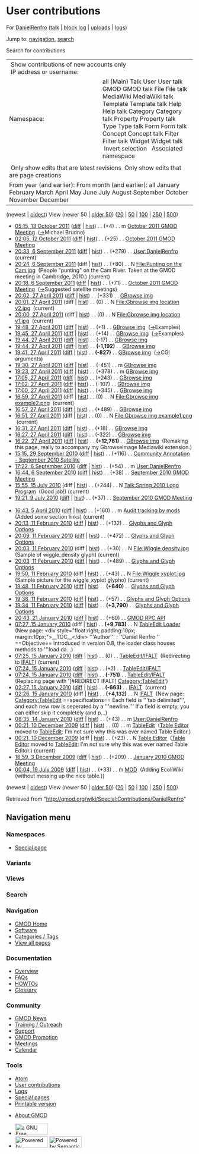 <div id="mw-page-base" class="noprint">

</div>

<div id="mw-head-base" class="noprint">

</div>

<div id="content" class="mw-body" role="main">

<span id="top"></span>

<div id="mw-js-message" style="display:none;">

</div>



# <span dir="auto">User contributions</span>

<div id="bodyContent">

<div id="contentSub">

For [DanielRenfro](/wiki/User:DanielRenfro "User:DanielRenfro") (<a
href="/mediawiki/index.php?title=User_talk:DanielRenfro&amp;action=edit&amp;redlink=1"
class="new"
title="User talk:DanielRenfro (page does not exist)">talk</a> \| [block
log](/mediawiki/index.php?title=Special:Log/block&page=User%3ADanielRenfro "Special:Log/block")
\|
[uploads](/wiki/Special:ListFiles/DanielRenfro "Special:ListFiles/DanielRenfro")
\| [logs](/wiki/Special:Log/DanielRenfro "Special:Log/DanielRenfro"))

</div>

<div id="jump-to-nav" class="mw-jump">

Jump to: [navigation](#mw-navigation), [search](#p-search)

</div>

<div id="mw-content-text">

Search for contributions

<table class="mw-contributions-table">
<colgroup>
<col style="width: 50%" />
<col style="width: 50%" />
</colgroup>
<tbody>
<tr class="odd">
<td colspan="2"> Show contributions of new accounts only<br />
 IP address or username:</td>
</tr>
<tr class="even">
<td class="mw-label">Namespace:</td>
<td>all (Main) Talk User User talk GMOD GMOD talk File File talk
MediaWiki MediaWiki talk Template Template talk Help Help talk Category
Category talk Property Property talk Type Type talk Form Form talk
Concept Concept talk Filter Filter talk Widget Widget talk  
 Invert selection 
 Associated namespace </td>
</tr>
<tr class="odd">
<td colspan="2"></td>
</tr>
<tr class="even">
<td colspan="2"> Only show edits that are latest revisions
 Only show edits that are page creations</td>
</tr>
<tr class="odd">
<td colspan="2">From year (and earlier): From month (and earlier): all
January February March April May June July August September October
November December</td>
</tr>
</tbody>
</table>

(newest \| <a
href="/mediawiki/index.php?title=Special:Contributions/DanielRenfro&amp;dir=prev&amp;target=DanielRenfro"
class="mw-lastlink" rel="last"
title="Special:Contributions/DanielRenfro">oldest</a>) View (newer 50 \|
<a
href="/mediawiki/index.php?title=Special:Contributions/DanielRenfro&amp;offset=20090719000455&amp;target=DanielRenfro"
class="mw-nextlink" rel="next"
title="Special:Contributions/DanielRenfro">older 50</a>) (<a
href="/mediawiki/index.php?title=Special:Contributions/DanielRenfro&amp;offset=&amp;limit=20&amp;target=DanielRenfro"
class="mw-numlink" title="Special:Contributions/DanielRenfro">20</a> \|
<a
href="/mediawiki/index.php?title=Special:Contributions/DanielRenfro&amp;offset=&amp;limit=50&amp;target=DanielRenfro"
class="mw-numlink" title="Special:Contributions/DanielRenfro">50</a> \|
<a
href="/mediawiki/index.php?title=Special:Contributions/DanielRenfro&amp;offset=&amp;limit=100&amp;target=DanielRenfro"
class="mw-numlink" title="Special:Contributions/DanielRenfro">100</a> \|
<a
href="/mediawiki/index.php?title=Special:Contributions/DanielRenfro&amp;offset=&amp;limit=250&amp;target=DanielRenfro"
class="mw-numlink" title="Special:Contributions/DanielRenfro">250</a> \|
<a
href="/mediawiki/index.php?title=Special:Contributions/DanielRenfro&amp;offset=&amp;limit=500&amp;target=DanielRenfro"
class="mw-numlink" title="Special:Contributions/DanielRenfro">500</a>)

- <a
  href="/mediawiki/index.php?title=October_2011_GMOD_Meeting&amp;oldid=19091"
  class="mw-changeslist-date" title="October 2011 GMOD Meeting">05:15, 13
  October 2011</a>
  ([diff](/mediawiki/index.php?title=October_2011_GMOD_Meeting&diff=prev&oldid=19091 "October 2011 GMOD Meeting")
  \|
  [hist](/mediawiki/index.php?title=October_2011_GMOD_Meeting&action=history "October 2011 GMOD Meeting"))
  <span class="mw-changeslist-separator">. .</span>
  <span class="mw-plusminus-pos" dir="ltr"
  title="12,620 bytes after change">(+4)</span>‎
  <span class="mw-changeslist-separator">. .</span> m
  <a href="/wiki/October_2011_GMOD_Meeting" class="mw-contributions-title"
  title="October 2011 GMOD Meeting">October 2011 GMOD Meeting</a> ‎
  <span class="comment">([→](/wiki/October_2011_GMOD_Meeting#Michael_Brudno "October 2011 GMOD Meeting")‎<span dir="auto"><span class="autocomment">Michael
  Brudno</span></span>)</span>
- <a
  href="/mediawiki/index.php?title=October_2011_GMOD_Meeting&amp;oldid=18991"
  class="mw-changeslist-date" title="October 2011 GMOD Meeting">02:05, 12
  October 2011</a>
  ([diff](/mediawiki/index.php?title=October_2011_GMOD_Meeting&diff=prev&oldid=18991 "October 2011 GMOD Meeting")
  \|
  [hist](/mediawiki/index.php?title=October_2011_GMOD_Meeting&action=history "October 2011 GMOD Meeting"))
  <span class="mw-changeslist-separator">. .</span>
  <span class="mw-plusminus-pos" dir="ltr"
  title="12,721 bytes after change">(+25)</span>‎
  <span class="mw-changeslist-separator">. .</span>
  <a href="/wiki/October_2011_GMOD_Meeting" class="mw-contributions-title"
  title="October 2011 GMOD Meeting">October 2011 GMOD Meeting</a> ‎
- <a href="/mediawiki/index.php?title=User:DanielRenfro&amp;oldid=18882"
  class="mw-changeslist-date" title="User:DanielRenfro">20:33, 6 September
  2011</a>
  ([diff](/mediawiki/index.php?title=User:DanielRenfro&diff=prev&oldid=18882 "User:DanielRenfro")
  \|
  [hist](/mediawiki/index.php?title=User:DanielRenfro&action=history "User:DanielRenfro"))
  <span class="mw-changeslist-separator">. .</span>
  <span class="mw-plusminus-pos" dir="ltr"
  title="570 bytes after change">(+279)</span>‎
  <span class="mw-changeslist-separator">. .</span>
  <a href="/wiki/User:DanielRenfro" class="mw-contributions-title"
  title="User:DanielRenfro">User:DanielRenfro</a> ‎
  <span class="mw-uctop">(current)</span>
- <a
  href="/mediawiki/index.php?title=File:Punting_on_the_Cam.jpg&amp;oldid=18881"
  class="mw-changeslist-date" title="File:Punting on the Cam.jpg">20:24, 6
  September 2011</a> (diff \|
  [hist](/mediawiki/index.php?title=File:Punting_on_the_Cam.jpg&action=history "File:Punting on the Cam.jpg"))
  <span class="mw-changeslist-separator">. .</span>
  <span class="mw-plusminus-pos" dir="ltr"
  title="80 bytes after change">(+80)</span>‎
  <span class="mw-changeslist-separator">. .</span> N
  <a href="/wiki/File:Punting_on_the_Cam.jpg"
  class="mw-contributions-title"
  title="File:Punting on the Cam.jpg">File:Punting on the Cam.jpg</a> ‎
  <span class="comment">(People "punting" on the Cam River. Taken at the
  GMOD meeting in Cambridge, 2010.)</span>
  <span class="mw-uctop">(current)</span>
- <a
  href="/mediawiki/index.php?title=October_2011_GMOD_Meeting&amp;oldid=18880"
  class="mw-changeslist-date" title="October 2011 GMOD Meeting">20:18, 6
  September 2011</a>
  ([diff](/mediawiki/index.php?title=October_2011_GMOD_Meeting&diff=prev&oldid=18880 "October 2011 GMOD Meeting")
  \|
  [hist](/mediawiki/index.php?title=October_2011_GMOD_Meeting&action=history "October 2011 GMOD Meeting"))
  <span class="mw-changeslist-separator">. .</span>
  <span class="mw-plusminus-pos" dir="ltr"
  title="4,733 bytes after change">(+71)</span>‎
  <span class="mw-changeslist-separator">. .</span>
  <a href="/wiki/October_2011_GMOD_Meeting" class="mw-contributions-title"
  title="October 2011 GMOD Meeting">October 2011 GMOD Meeting</a> ‎
  <span class="comment">([→](/wiki/October_2011_GMOD_Meeting#Suggested_satellite_meetings "October 2011 GMOD Meeting")‎<span dir="auto"><span class="autocomment">Suggested
  satellite meetings</span></span>)</span>
- <a href="/mediawiki/index.php?title=GBrowse_img&amp;oldid=17614"
  class="mw-changeslist-date" title="GBrowse img">20:02, 27 April 2011</a>
  ([diff](/mediawiki/index.php?title=GBrowse_img&diff=prev&oldid=17614 "GBrowse img")
  \|
  [hist](/mediawiki/index.php?title=GBrowse_img&action=history "GBrowse img"))
  <span class="mw-changeslist-separator">. .</span>
  <span class="mw-plusminus-pos" dir="ltr"
  title="12,387 bytes after change">(+331)</span>‎
  <span class="mw-changeslist-separator">. .</span>
  <a href="/wiki/GBrowse_img" class="mw-contributions-title"
  title="GBrowse img">GBrowse img</a> ‎
- <a
  href="/mediawiki/index.php?title=File:Gbrowse_img_location_v2.jpg&amp;oldid=17613"
  class="mw-changeslist-date"
  title="File:Gbrowse img location v2.jpg">20:01, 27 April 2011</a>
  (diff \|
  [hist](/mediawiki/index.php?title=File:Gbrowse_img_location_v2.jpg&action=history "File:Gbrowse img location v2.jpg"))
  <span class="mw-changeslist-separator">. .</span>
  <span class="mw-plusminus-null" dir="ltr"
  title="0 bytes after change">(0)</span>‎
  <span class="mw-changeslist-separator">. .</span> N
  <a href="/wiki/File:Gbrowse_img_location_v2.jpg"
  class="mw-contributions-title"
  title="File:Gbrowse img location v2.jpg">File:Gbrowse img location
  v2.jpg</a> ‎ <span class="mw-uctop">(current)</span>
- <a
  href="/mediawiki/index.php?title=File:Gbrowse_img_location_v1.jpg&amp;oldid=17612"
  class="mw-changeslist-date"
  title="File:Gbrowse img location v1.jpg">20:00, 27 April 2011</a>
  (diff \|
  [hist](/mediawiki/index.php?title=File:Gbrowse_img_location_v1.jpg&action=history "File:Gbrowse img location v1.jpg"))
  <span class="mw-changeslist-separator">. .</span>
  <span class="mw-plusminus-null" dir="ltr"
  title="0 bytes after change">(0)</span>‎
  <span class="mw-changeslist-separator">. .</span> N
  <a href="/wiki/File:Gbrowse_img_location_v1.jpg"
  class="mw-contributions-title"
  title="File:Gbrowse img location v1.jpg">File:Gbrowse img location
  v1.jpg</a> ‎ <span class="mw-uctop">(current)</span>
- <a href="/mediawiki/index.php?title=GBrowse_img&amp;oldid=17611"
  class="mw-changeslist-date" title="GBrowse img">19:48, 27 April 2011</a>
  ([diff](/mediawiki/index.php?title=GBrowse_img&diff=prev&oldid=17611 "GBrowse img")
  \|
  [hist](/mediawiki/index.php?title=GBrowse_img&action=history "GBrowse img"))
  <span class="mw-changeslist-separator">. .</span>
  <span class="mw-plusminus-pos" dir="ltr"
  title="12,056 bytes after change">(+1)</span>‎
  <span class="mw-changeslist-separator">. .</span>
  <a href="/wiki/GBrowse_img" class="mw-contributions-title"
  title="GBrowse img">GBrowse img</a> ‎
  <span class="comment">([→](/wiki/GBrowse_img#Examples "GBrowse img")‎<span dir="auto"><span class="autocomment">Examples</span></span>)</span>
- <a href="/mediawiki/index.php?title=GBrowse_img&amp;oldid=17610"
  class="mw-changeslist-date" title="GBrowse img">19:45, 27 April 2011</a>
  ([diff](/mediawiki/index.php?title=GBrowse_img&diff=prev&oldid=17610 "GBrowse img")
  \|
  [hist](/mediawiki/index.php?title=GBrowse_img&action=history "GBrowse img"))
  <span class="mw-changeslist-separator">. .</span>
  <span class="mw-plusminus-pos" dir="ltr"
  title="12,055 bytes after change">(+14)</span>‎
  <span class="mw-changeslist-separator">. .</span>
  <a href="/wiki/GBrowse_img" class="mw-contributions-title"
  title="GBrowse img">GBrowse img</a> ‎
  <span class="comment">([→](/wiki/GBrowse_img#Examples "GBrowse img")‎<span dir="auto"><span class="autocomment">Examples</span></span>)</span>
- <a href="/mediawiki/index.php?title=GBrowse_img&amp;oldid=17609"
  class="mw-changeslist-date" title="GBrowse img">19:44, 27 April 2011</a>
  ([diff](/mediawiki/index.php?title=GBrowse_img&diff=prev&oldid=17609 "GBrowse img")
  \|
  [hist](/mediawiki/index.php?title=GBrowse_img&action=history "GBrowse img"))
  <span class="mw-changeslist-separator">. .</span>
  <span class="mw-plusminus-neg" dir="ltr"
  title="12,041 bytes after change">(-17)</span>‎
  <span class="mw-changeslist-separator">. .</span>
  <a href="/wiki/GBrowse_img" class="mw-contributions-title"
  title="GBrowse img">GBrowse img</a> ‎
- <a href="/mediawiki/index.php?title=GBrowse_img&amp;oldid=17608"
  class="mw-changeslist-date" title="GBrowse img">19:44, 27 April 2011</a>
  ([diff](/mediawiki/index.php?title=GBrowse_img&diff=prev&oldid=17608 "GBrowse img")
  \|
  [hist](/mediawiki/index.php?title=GBrowse_img&action=history "GBrowse img"))
  <span class="mw-changeslist-separator">. .</span> **(-1,192)**‎
  <span class="mw-changeslist-separator">. .</span>
  <a href="/wiki/GBrowse_img" class="mw-contributions-title"
  title="GBrowse img">GBrowse img</a> ‎
- <a href="/mediawiki/index.php?title=GBrowse_img&amp;oldid=17607"
  class="mw-changeslist-date" title="GBrowse img">19:41, 27 April 2011</a>
  ([diff](/mediawiki/index.php?title=GBrowse_img&diff=prev&oldid=17607 "GBrowse img")
  \|
  [hist](/mediawiki/index.php?title=GBrowse_img&action=history "GBrowse img"))
  <span class="mw-changeslist-separator">. .</span> **(-827)**‎
  <span class="mw-changeslist-separator">. .</span>
  <a href="/wiki/GBrowse_img" class="mw-contributions-title"
  title="GBrowse img">GBrowse img</a> ‎
  <span class="comment">([→](/wiki/GBrowse_img#CGI_arguments "GBrowse img")‎<span dir="auto"><span class="autocomment">CGI
  arguments</span></span>)</span>
- <a href="/mediawiki/index.php?title=GBrowse_img&amp;oldid=17606"
  class="mw-changeslist-date" title="GBrowse img">19:30, 27 April 2011</a>
  ([diff](/mediawiki/index.php?title=GBrowse_img&diff=prev&oldid=17606 "GBrowse img")
  \|
  [hist](/mediawiki/index.php?title=GBrowse_img&action=history "GBrowse img"))
  <span class="mw-changeslist-separator">. .</span>
  <span class="mw-plusminus-neg" dir="ltr"
  title="14,077 bytes after change">(-451)</span>‎
  <span class="mw-changeslist-separator">. .</span> m
  <a href="/wiki/GBrowse_img" class="mw-contributions-title"
  title="GBrowse img">GBrowse img</a> ‎
- <a href="/mediawiki/index.php?title=GBrowse_img&amp;oldid=17605"
  class="mw-changeslist-date" title="GBrowse img">19:23, 27 April 2011</a>
  ([diff](/mediawiki/index.php?title=GBrowse_img&diff=prev&oldid=17605 "GBrowse img")
  \|
  [hist](/mediawiki/index.php?title=GBrowse_img&action=history "GBrowse img"))
  <span class="mw-changeslist-separator">. .</span>
  <span class="mw-plusminus-pos" dir="ltr"
  title="14,528 bytes after change">(+378)</span>‎
  <span class="mw-changeslist-separator">. .</span> m
  <a href="/wiki/GBrowse_img" class="mw-contributions-title"
  title="GBrowse img">GBrowse img</a> ‎
- <a href="/mediawiki/index.php?title=GBrowse_img&amp;oldid=17604"
  class="mw-changeslist-date" title="GBrowse img">17:05, 27 April 2011</a>
  ([diff](/mediawiki/index.php?title=GBrowse_img&diff=prev&oldid=17604 "GBrowse img")
  \|
  [hist](/mediawiki/index.php?title=GBrowse_img&action=history "GBrowse img"))
  <span class="mw-changeslist-separator">. .</span>
  <span class="mw-plusminus-pos" dir="ltr"
  title="14,150 bytes after change">(+243)</span>‎
  <span class="mw-changeslist-separator">. .</span>
  <a href="/wiki/GBrowse_img" class="mw-contributions-title"
  title="GBrowse img">GBrowse img</a> ‎
- <a href="/mediawiki/index.php?title=GBrowse_img&amp;oldid=17603"
  class="mw-changeslist-date" title="GBrowse img">17:02, 27 April 2011</a>
  ([diff](/mediawiki/index.php?title=GBrowse_img&diff=prev&oldid=17603 "GBrowse img")
  \|
  [hist](/mediawiki/index.php?title=GBrowse_img&action=history "GBrowse img"))
  <span class="mw-changeslist-separator">. .</span>
  <span class="mw-plusminus-neg" dir="ltr"
  title="13,907 bytes after change">(-107)</span>‎
  <span class="mw-changeslist-separator">. .</span>
  <a href="/wiki/GBrowse_img" class="mw-contributions-title"
  title="GBrowse img">GBrowse img</a> ‎
- <a href="/mediawiki/index.php?title=GBrowse_img&amp;oldid=17602"
  class="mw-changeslist-date" title="GBrowse img">17:00, 27 April 2011</a>
  ([diff](/mediawiki/index.php?title=GBrowse_img&diff=prev&oldid=17602 "GBrowse img")
  \|
  [hist](/mediawiki/index.php?title=GBrowse_img&action=history "GBrowse img"))
  <span class="mw-changeslist-separator">. .</span>
  <span class="mw-plusminus-pos" dir="ltr"
  title="14,014 bytes after change">(+345)</span>‎
  <span class="mw-changeslist-separator">. .</span>
  <a href="/wiki/GBrowse_img" class="mw-contributions-title"
  title="GBrowse img">GBrowse img</a> ‎
- <a
  href="/mediawiki/index.php?title=File:Gbrowse_img_example2.png&amp;oldid=17601"
  class="mw-changeslist-date" title="File:Gbrowse img example2.png">16:59,
  27 April 2011</a> (diff \|
  [hist](/mediawiki/index.php?title=File:Gbrowse_img_example2.png&action=history "File:Gbrowse img example2.png"))
  <span class="mw-changeslist-separator">. .</span>
  <span class="mw-plusminus-null" dir="ltr"
  title="0 bytes after change">(0)</span>‎
  <span class="mw-changeslist-separator">. .</span> N
  <a href="/wiki/File:Gbrowse_img_example2.png"
  class="mw-contributions-title"
  title="File:Gbrowse img example2.png">File:Gbrowse img example2.png</a>
  ‎ <span class="mw-uctop">(current)</span>
- <a href="/mediawiki/index.php?title=GBrowse_img&amp;oldid=17600"
  class="mw-changeslist-date" title="GBrowse img">16:57, 27 April 2011</a>
  ([diff](/mediawiki/index.php?title=GBrowse_img&diff=prev&oldid=17600 "GBrowse img")
  \|
  [hist](/mediawiki/index.php?title=GBrowse_img&action=history "GBrowse img"))
  <span class="mw-changeslist-separator">. .</span>
  <span class="mw-plusminus-pos" dir="ltr"
  title="13,669 bytes after change">(+489)</span>‎
  <span class="mw-changeslist-separator">. .</span>
  <a href="/wiki/GBrowse_img" class="mw-contributions-title"
  title="GBrowse img">GBrowse img</a> ‎
- <a
  href="/mediawiki/index.php?title=File:Gbrowse_img_example1.png&amp;oldid=17599"
  class="mw-changeslist-date" title="File:Gbrowse img example1.png">16:51,
  27 April 2011</a> (diff \|
  [hist](/mediawiki/index.php?title=File:Gbrowse_img_example1.png&action=history "File:Gbrowse img example1.png"))
  <span class="mw-changeslist-separator">. .</span>
  <span class="mw-plusminus-null" dir="ltr"
  title="0 bytes after change">(0)</span>‎
  <span class="mw-changeslist-separator">. .</span> N
  <a href="/wiki/File:Gbrowse_img_example1.png"
  class="mw-contributions-title"
  title="File:Gbrowse img example1.png">File:Gbrowse img example1.png</a>
  ‎ <span class="mw-uctop">(current)</span>
- <a href="/mediawiki/index.php?title=GBrowse_img&amp;oldid=17598"
  class="mw-changeslist-date" title="GBrowse img">16:31, 27 April 2011</a>
  ([diff](/mediawiki/index.php?title=GBrowse_img&diff=prev&oldid=17598 "GBrowse img")
  \|
  [hist](/mediawiki/index.php?title=GBrowse_img&action=history "GBrowse img"))
  <span class="mw-changeslist-separator">. .</span>
  <span class="mw-plusminus-pos" dir="ltr"
  title="13,180 bytes after change">(+18)</span>‎
  <span class="mw-changeslist-separator">. .</span>
  <a href="/wiki/GBrowse_img" class="mw-contributions-title"
  title="GBrowse img">GBrowse img</a> ‎
- <a href="/mediawiki/index.php?title=GBrowse_img&amp;oldid=17597"
  class="mw-changeslist-date" title="GBrowse img">16:27, 27 April 2011</a>
  ([diff](/mediawiki/index.php?title=GBrowse_img&diff=prev&oldid=17597 "GBrowse img")
  \|
  [hist](/mediawiki/index.php?title=GBrowse_img&action=history "GBrowse img"))
  <span class="mw-changeslist-separator">. .</span>
  <span class="mw-plusminus-neg" dir="ltr"
  title="13,162 bytes after change">(-322)</span>‎
  <span class="mw-changeslist-separator">. .</span>
  <a href="/wiki/GBrowse_img" class="mw-contributions-title"
  title="GBrowse img">GBrowse img</a> ‎
- <a href="/mediawiki/index.php?title=GBrowse_img&amp;oldid=17596"
  class="mw-changeslist-date" title="GBrowse img">16:22, 27 April 2011</a>
  ([diff](/mediawiki/index.php?title=GBrowse_img&diff=prev&oldid=17596 "GBrowse img")
  \|
  [hist](/mediawiki/index.php?title=GBrowse_img&action=history "GBrowse img"))
  <span class="mw-changeslist-separator">. .</span> **(+12,761)**‎
  <span class="mw-changeslist-separator">. .</span>
  <a href="/wiki/GBrowse_img" class="mw-contributions-title"
  title="GBrowse img">GBrowse img</a> ‎ <span class="comment">(Remaking
  this page, really to accompany my GbrowseImage Mediawiki
  extension.)</span>
- <a
  href="/mediawiki/index.php?title=Community_Annotation_-_September_2010_Satellite&amp;oldid=14628"
  class="mw-changeslist-date"
  title="Community Annotation - September 2010 Satellite">15:15, 29
  September 2010</a>
  ([diff](/mediawiki/index.php?title=Community_Annotation_-_September_2010_Satellite&diff=prev&oldid=14628 "Community Annotation - September 2010 Satellite")
  \|
  [hist](/mediawiki/index.php?title=Community_Annotation_-_September_2010_Satellite&action=history "Community Annotation - September 2010 Satellite"))
  <span class="mw-changeslist-separator">. .</span>
  <span class="mw-plusminus-pos" dir="ltr"
  title="20,070 bytes after change">(+116)</span>‎
  <span class="mw-changeslist-separator">. .</span>
  <a href="/wiki/Community_Annotation_-_September_2010_Satellite"
  class="mw-contributions-title"
  title="Community Annotation - September 2010 Satellite">Community
  Annotation - September 2010 Satellite</a> ‎
- <a href="/mediawiki/index.php?title=User:DanielRenfro&amp;oldid=14363"
  class="mw-changeslist-date" title="User:DanielRenfro">17:22, 6 September
  2010</a>
  ([diff](/mediawiki/index.php?title=User:DanielRenfro&diff=prev&oldid=14363 "User:DanielRenfro")
  \|
  [hist](/mediawiki/index.php?title=User:DanielRenfro&action=history "User:DanielRenfro"))
  <span class="mw-changeslist-separator">. .</span>
  <span class="mw-plusminus-pos" dir="ltr"
  title="291 bytes after change">(+54)</span>‎
  <span class="mw-changeslist-separator">. .</span> m
  <a href="/wiki/User:DanielRenfro" class="mw-contributions-title"
  title="User:DanielRenfro">User:DanielRenfro</a> ‎
- <a
  href="/mediawiki/index.php?title=September_2010_GMOD_Meeting&amp;oldid=14362"
  class="mw-changeslist-date" title="September 2010 GMOD Meeting">16:44, 6
  September 2010</a>
  ([diff](/mediawiki/index.php?title=September_2010_GMOD_Meeting&diff=prev&oldid=14362 "September 2010 GMOD Meeting")
  \|
  [hist](/mediawiki/index.php?title=September_2010_GMOD_Meeting&action=history "September 2010 GMOD Meeting"))
  <span class="mw-changeslist-separator">. .</span>
  <span class="mw-plusminus-pos" dir="ltr"
  title="11,698 bytes after change">(+38)</span>‎
  <span class="mw-changeslist-separator">. .</span>
  <a href="/wiki/September_2010_GMOD_Meeting"
  class="mw-contributions-title"
  title="September 2010 GMOD Meeting">September 2010 GMOD Meeting</a> ‎
- <a
  href="/mediawiki/index.php?title=Talk:Spring_2010_Logo_Program&amp;oldid=13587"
  class="mw-changeslist-date" title="Talk:Spring 2010 Logo Program">15:55,
  15 July 2010</a> (diff \|
  [hist](/mediawiki/index.php?title=Talk:Spring_2010_Logo_Program&action=history "Talk:Spring 2010 Logo Program"))
  <span class="mw-changeslist-separator">. .</span>
  <span class="mw-plusminus-pos" dir="ltr"
  title="244 bytes after change">(+244)</span>‎
  <span class="mw-changeslist-separator">. .</span> N
  <a href="/wiki/Talk:Spring_2010_Logo_Program"
  class="mw-contributions-title"
  title="Talk:Spring 2010 Logo Program">Talk:Spring 2010 Logo Program</a>
  ‎ <span class="comment">(Good job!)</span>
  <span class="mw-uctop">(current)</span>
- <a
  href="/mediawiki/index.php?title=September_2010_GMOD_Meeting&amp;oldid=13521"
  class="mw-changeslist-date" title="September 2010 GMOD Meeting">19:21, 9
  July 2010</a>
  ([diff](/mediawiki/index.php?title=September_2010_GMOD_Meeting&diff=prev&oldid=13521 "September 2010 GMOD Meeting")
  \|
  [hist](/mediawiki/index.php?title=September_2010_GMOD_Meeting&action=history "September 2010 GMOD Meeting"))
  <span class="mw-changeslist-separator">. .</span>
  <span class="mw-plusminus-pos" dir="ltr"
  title="2,859 bytes after change">(+37)</span>‎
  <span class="mw-changeslist-separator">. .</span>
  <a href="/wiki/September_2010_GMOD_Meeting"
  class="mw-contributions-title"
  title="September 2010 GMOD Meeting">September 2010 GMOD Meeting</a> ‎
- <a
  href="/mediawiki/index.php?title=Audit_tracking_by_mods&amp;oldid=12206"
  class="mw-changeslist-date" title="Audit tracking by mods">16:43, 5
  April 2010</a>
  ([diff](/mediawiki/index.php?title=Audit_tracking_by_mods&diff=prev&oldid=12206 "Audit tracking by mods")
  \|
  [hist](/mediawiki/index.php?title=Audit_tracking_by_mods&action=history "Audit tracking by mods"))
  <span class="mw-changeslist-separator">. .</span>
  <span class="mw-plusminus-pos" dir="ltr"
  title="1,308 bytes after change">(+160)</span>‎
  <span class="mw-changeslist-separator">. .</span> m
  <a href="/wiki/Audit_tracking_by_mods" class="mw-contributions-title"
  title="Audit tracking by mods">Audit tracking by mods</a> ‎
  <span class="comment">(Added some section links)</span>
  <span class="mw-uctop">(current)</span>
- <a
  href="/mediawiki/index.php?title=Glyphs_and_Glyph_Options&amp;oldid=11948"
  class="mw-changeslist-date" title="Glyphs and Glyph Options">20:13, 11
  February 2010</a>
  ([diff](/mediawiki/index.php?title=Glyphs_and_Glyph_Options&diff=prev&oldid=11948 "Glyphs and Glyph Options")
  \|
  [hist](/mediawiki/index.php?title=Glyphs_and_Glyph_Options&action=history "Glyphs and Glyph Options"))
  <span class="mw-changeslist-separator">. .</span>
  <span class="mw-plusminus-pos" dir="ltr"
  title="14,886 bytes after change">(+132)</span>‎
  <span class="mw-changeslist-separator">. .</span>
  <a href="/wiki/Glyphs_and_Glyph_Options" class="mw-contributions-title"
  title="Glyphs and Glyph Options">Glyphs and Glyph Options</a> ‎
- <a
  href="/mediawiki/index.php?title=Glyphs_and_Glyph_Options&amp;oldid=11947"
  class="mw-changeslist-date" title="Glyphs and Glyph Options">20:09, 11
  February 2010</a>
  ([diff](/mediawiki/index.php?title=Glyphs_and_Glyph_Options&diff=prev&oldid=11947 "Glyphs and Glyph Options")
  \|
  [hist](/mediawiki/index.php?title=Glyphs_and_Glyph_Options&action=history "Glyphs and Glyph Options"))
  <span class="mw-changeslist-separator">. .</span>
  <span class="mw-plusminus-pos" dir="ltr"
  title="14,754 bytes after change">(+472)</span>‎
  <span class="mw-changeslist-separator">. .</span>
  <a href="/wiki/Glyphs_and_Glyph_Options" class="mw-contributions-title"
  title="Glyphs and Glyph Options">Glyphs and Glyph Options</a> ‎
- <a
  href="/mediawiki/index.php?title=File:Wiggle_density.jpg&amp;oldid=11946"
  class="mw-changeslist-date" title="File:Wiggle density.jpg">20:03, 11
  February 2010</a> (diff \|
  [hist](/mediawiki/index.php?title=File:Wiggle_density.jpg&action=history "File:Wiggle density.jpg"))
  <span class="mw-changeslist-separator">. .</span>
  <span class="mw-plusminus-pos" dir="ltr"
  title="30 bytes after change">(+30)</span>‎
  <span class="mw-changeslist-separator">. .</span> N
  <a href="/wiki/File:Wiggle_density.jpg" class="mw-contributions-title"
  title="File:Wiggle density.jpg">File:Wiggle density.jpg</a> ‎
  <span class="comment">(Sample of wiggle_density glyph)</span>
  <span class="mw-uctop">(current)</span>
- <a
  href="/mediawiki/index.php?title=Glyphs_and_Glyph_Options&amp;oldid=11945"
  class="mw-changeslist-date" title="Glyphs and Glyph Options">20:03, 11
  February 2010</a>
  ([diff](/mediawiki/index.php?title=Glyphs_and_Glyph_Options&diff=prev&oldid=11945 "Glyphs and Glyph Options")
  \|
  [hist](/mediawiki/index.php?title=Glyphs_and_Glyph_Options&action=history "Glyphs and Glyph Options"))
  <span class="mw-changeslist-separator">. .</span>
  <span class="mw-plusminus-pos" dir="ltr"
  title="14,282 bytes after change">(+489)</span>‎
  <span class="mw-changeslist-separator">. .</span>
  <a href="/wiki/Glyphs_and_Glyph_Options" class="mw-contributions-title"
  title="Glyphs and Glyph Options">Glyphs and Glyph Options</a> ‎
- <a
  href="/mediawiki/index.php?title=File:Wiggle_xyplot.jpg&amp;oldid=11944"
  class="mw-changeslist-date" title="File:Wiggle xyplot.jpg">19:50, 11
  February 2010</a> (diff \|
  [hist](/mediawiki/index.php?title=File:Wiggle_xyplot.jpg&action=history "File:Wiggle xyplot.jpg"))
  <span class="mw-changeslist-separator">. .</span>
  <span class="mw-plusminus-pos" dir="ltr"
  title="43 bytes after change">(+43)</span>‎
  <span class="mw-changeslist-separator">. .</span> N
  <a href="/wiki/File:Wiggle_xyplot.jpg" class="mw-contributions-title"
  title="File:Wiggle xyplot.jpg">File:Wiggle xyplot.jpg</a> ‎
  <span class="comment">(Sample picture for the wiggle_xyplot
  glypho)</span> <span class="mw-uctop">(current)</span>
- <a
  href="/mediawiki/index.php?title=Glyphs_and_Glyph_Options&amp;oldid=11943"
  class="mw-changeslist-date" title="Glyphs and Glyph Options">19:48, 11
  February 2010</a>
  ([diff](/mediawiki/index.php?title=Glyphs_and_Glyph_Options&diff=prev&oldid=11943 "Glyphs and Glyph Options")
  \|
  [hist](/mediawiki/index.php?title=Glyphs_and_Glyph_Options&action=history "Glyphs and Glyph Options"))
  <span class="mw-changeslist-separator">. .</span> **(+640)**‎
  <span class="mw-changeslist-separator">. .</span>
  <a href="/wiki/Glyphs_and_Glyph_Options" class="mw-contributions-title"
  title="Glyphs and Glyph Options">Glyphs and Glyph Options</a> ‎
- <a
  href="/mediawiki/index.php?title=Glyphs_and_Glyph_Options&amp;oldid=11942"
  class="mw-changeslist-date" title="Glyphs and Glyph Options">19:38, 11
  February 2010</a>
  ([diff](/mediawiki/index.php?title=Glyphs_and_Glyph_Options&diff=prev&oldid=11942 "Glyphs and Glyph Options")
  \|
  [hist](/mediawiki/index.php?title=Glyphs_and_Glyph_Options&action=history "Glyphs and Glyph Options"))
  <span class="mw-changeslist-separator">. .</span>
  <span class="mw-plusminus-pos" dir="ltr"
  title="13,153 bytes after change">(+57)</span>‎
  <span class="mw-changeslist-separator">. .</span>
  <a href="/wiki/Glyphs_and_Glyph_Options" class="mw-contributions-title"
  title="Glyphs and Glyph Options">Glyphs and Glyph Options</a> ‎
- <a
  href="/mediawiki/index.php?title=Glyphs_and_Glyph_Options&amp;oldid=11941"
  class="mw-changeslist-date" title="Glyphs and Glyph Options">19:34, 11
  February 2010</a>
  ([diff](/mediawiki/index.php?title=Glyphs_and_Glyph_Options&diff=prev&oldid=11941 "Glyphs and Glyph Options")
  \|
  [hist](/mediawiki/index.php?title=Glyphs_and_Glyph_Options&action=history "Glyphs and Glyph Options"))
  <span class="mw-changeslist-separator">. .</span> **(+3,790)**‎
  <span class="mw-changeslist-separator">. .</span>
  <a href="/wiki/Glyphs_and_Glyph_Options" class="mw-contributions-title"
  title="Glyphs and Glyph Options">Glyphs and Glyph Options</a> ‎
- <a href="/mediawiki/index.php?title=GMOD_RPC_API&amp;oldid=11519"
  class="mw-changeslist-date" title="GMOD RPC API">20:43, 21 January
  2010</a>
  ([diff](/mediawiki/index.php?title=GMOD_RPC_API&diff=prev&oldid=11519 "GMOD RPC API")
  \|
  [hist](/mediawiki/index.php?title=GMOD_RPC_API&action=history "GMOD RPC API"))
  <span class="mw-changeslist-separator">. .</span>
  <span class="mw-plusminus-pos" dir="ltr"
  title="25,368 bytes after change">(+60)</span>‎
  <span class="mw-changeslist-separator">. .</span>
  <a href="/wiki/GMOD_RPC_API" class="mw-contributions-title"
  title="GMOD RPC API">GMOD RPC API</a> ‎
- <a href="/mediawiki/index.php?title=TableEdit_Loader&amp;oldid=11357"
  class="mw-changeslist-date" title="TableEdit Loader">07:27, 15 January
  2010</a> (diff \|
  [hist](/mediawiki/index.php?title=TableEdit_Loader&action=history "TableEdit Loader"))
  <span class="mw-changeslist-separator">. .</span> **(+9,783)**‎
  <span class="mw-changeslist-separator">. .</span> N
  <a href="/wiki/TableEdit_Loader" class="mw-contributions-title"
  title="TableEdit Loader">TableEdit Loader</a> ‎
  <span class="comment">(New page: \<div style="float:right;
  padding:10px; margin:10px;"\>\_\_TOC\_\_\</div\> '''Author''' :
  ''Daniel Renfro '' ==Objective== Introduced in version 0.8, the loader
  class houses methods to '''load da...)</span>
- <a href="/mediawiki/index.php?title=TableEdit/IFALT&amp;oldid=11356"
  class="mw-changeslist-date" title="TableEdit/IFALT">07:25, 15 January
  2010</a>
  ([diff](/mediawiki/index.php?title=TableEdit/IFALT&diff=prev&oldid=11356 "TableEdit/IFALT")
  \|
  [hist](/mediawiki/index.php?title=TableEdit/IFALT&action=history "TableEdit/IFALT"))
  <span class="mw-changeslist-separator">. .</span>
  <span class="mw-plusminus-null" dir="ltr"
  title="43 bytes after change">(0)</span>‎
  <span class="mw-changeslist-separator">. .</span>
  <a href="/mediawiki/index.php?title=TableEdit/IFALT&amp;redirect=no"
  class="mw-redirect mw-contributions-title"
  title="TableEdit/IFALT">TableEdit/IFALT</a> ‎
  <span class="comment">(Redirecting to
  [IFALT](/wiki/IFALT "IFALT"))</span>
  <span class="mw-uctop">(current)</span>
- <a href="/mediawiki/index.php?title=TableEdit/IFALT&amp;oldid=11355"
  class="mw-changeslist-date" title="TableEdit/IFALT">07:24, 15 January
  2010</a>
  ([diff](/mediawiki/index.php?title=TableEdit/IFALT&diff=prev&oldid=11355 "TableEdit/IFALT")
  \|
  [hist](/mediawiki/index.php?title=TableEdit/IFALT&action=history "TableEdit/IFALT"))
  <span class="mw-changeslist-separator">. .</span>
  <span class="mw-plusminus-pos" dir="ltr"
  title="43 bytes after change">(+2)</span>‎
  <span class="mw-changeslist-separator">. .</span>
  <a href="/mediawiki/index.php?title=TableEdit/IFALT&amp;redirect=no"
  class="mw-redirect mw-contributions-title"
  title="TableEdit/IFALT">TableEdit/IFALT</a> ‎
- <a href="/mediawiki/index.php?title=TableEdit/IFALT&amp;oldid=11354"
  class="mw-changeslist-date" title="TableEdit/IFALT">07:24, 15 January
  2010</a>
  ([diff](/mediawiki/index.php?title=TableEdit/IFALT&diff=prev&oldid=11354 "TableEdit/IFALT")
  \|
  [hist](/mediawiki/index.php?title=TableEdit/IFALT&action=history "TableEdit/IFALT"))
  <span class="mw-changeslist-separator">. .</span> **(-751)**‎
  <span class="mw-changeslist-separator">. .</span>
  <a href="/mediawiki/index.php?title=TableEdit/IFALT&amp;redirect=no"
  class="mw-redirect mw-contributions-title"
  title="TableEdit/IFALT">TableEdit/IFALT</a> ‎
  <span class="comment">(Replacing page with '\[#REDIRECT IFALT\]
  [Category:TableEdit](/wiki/Category:TableEdit "Category:TableEdit")')</span>
- <a href="/mediawiki/index.php?title=IFALT&amp;oldid=11343"
  class="mw-changeslist-date" title="IFALT">02:27, 15 January 2010</a>
  ([diff](/mediawiki/index.php?title=IFALT&diff=prev&oldid=11343 "IFALT")
  \| [hist](/mediawiki/index.php?title=IFALT&action=history "IFALT"))
  <span class="mw-changeslist-separator">. .</span> **(-663)**‎
  <span class="mw-changeslist-separator">. .</span>
  <a href="/wiki/IFALT" class="mw-contributions-title"
  title="IFALT">IFALT</a> ‎ <span class="mw-uctop">(current)</span>
- <a href="/mediawiki/index.php?title=IFALT&amp;oldid=11342"
  class="mw-changeslist-date" title="IFALT">02:26, 15 January 2010</a>
  (diff \|
  [hist](/mediawiki/index.php?title=IFALT&action=history "IFALT"))
  <span class="mw-changeslist-separator">. .</span> **(+4,132)**‎
  <span class="mw-changeslist-separator">. .</span> N
  <a href="/wiki/IFALT" class="mw-contributions-title"
  title="IFALT">IFALT</a> ‎ <span class="comment">(New page:
  [Category:TableEdit](/wiki/Category:TableEdit "Category:TableEdit")
  ==specifications== Each field is '''tab delimited''', and each new row
  is seperated by a '''newline.''' If a field is empty, you can either
  skip it completely (and p...)</span>
- <a href="/mediawiki/index.php?title=User:DanielRenfro&amp;oldid=11322"
  class="mw-changeslist-date" title="User:DanielRenfro">08:35, 14 January
  2010</a>
  ([diff](/mediawiki/index.php?title=User:DanielRenfro&diff=prev&oldid=11322 "User:DanielRenfro")
  \|
  [hist](/mediawiki/index.php?title=User:DanielRenfro&action=history "User:DanielRenfro"))
  <span class="mw-changeslist-separator">. .</span>
  <span class="mw-plusminus-pos" dir="ltr"
  title="237 bytes after change">(+43)</span>‎
  <span class="mw-changeslist-separator">. .</span> m
  <a href="/wiki/User:DanielRenfro" class="mw-contributions-title"
  title="User:DanielRenfro">User:DanielRenfro</a> ‎
- <a href="/mediawiki/index.php?title=TableEdit&amp;oldid=10907"
  class="mw-changeslist-date" title="TableEdit">00:21, 10 December
  2009</a>
  ([diff](/mediawiki/index.php?title=TableEdit&diff=prev&oldid=10907 "TableEdit")
  \|
  [hist](/mediawiki/index.php?title=TableEdit&action=history "TableEdit"))
  <span class="mw-changeslist-separator">. .</span>
  <span class="mw-plusminus-null" dir="ltr"
  title="8,572 bytes after change">(0)</span>‎
  <span class="mw-changeslist-separator">. .</span> m
  <a href="/wiki/TableEdit" class="mw-contributions-title"
  title="TableEdit">TableEdit</a> ‎
  <span class="comment">(<a href="/wiki/Table_Editor" class="mw-redirect"
  title="Table Editor">Table Editor</a> moved to
  [TableEdit](/wiki/TableEdit "TableEdit"): I'm not sure why this was
  ever named Table Editor.)</span>
- <a href="/mediawiki/index.php?title=Table_Editor&amp;oldid=10908"
  class="mw-changeslist-date" title="Table Editor">00:21, 10 December
  2009</a> (diff \|
  [hist](/mediawiki/index.php?title=Table_Editor&action=history "Table Editor"))
  <span class="mw-changeslist-separator">. .</span>
  <span class="mw-plusminus-pos" dir="ltr"
  title="23 bytes after change">(+23)</span>‎
  <span class="mw-changeslist-separator">. .</span> N
  <a href="/mediawiki/index.php?title=Table_Editor&amp;redirect=no"
  class="mw-redirect mw-contributions-title" title="Table Editor">Table
  Editor</a> ‎
  <span class="comment">(<a href="/wiki/Table_Editor" class="mw-redirect"
  title="Table Editor">Table Editor</a> moved to
  [TableEdit](/wiki/TableEdit "TableEdit"): I'm not sure why this was
  ever named Table Editor.)</span>
  <span class="mw-uctop">(current)</span>
- <a
  href="/mediawiki/index.php?title=January_2010_GMOD_Meeting&amp;oldid=10795"
  class="mw-changeslist-date" title="January 2010 GMOD Meeting">16:59, 3
  December 2009</a>
  ([diff](/mediawiki/index.php?title=January_2010_GMOD_Meeting&diff=prev&oldid=10795 "January 2010 GMOD Meeting")
  \|
  [hist](/mediawiki/index.php?title=January_2010_GMOD_Meeting&action=history "January 2010 GMOD Meeting"))
  <span class="mw-changeslist-separator">. .</span>
  <span class="mw-plusminus-pos" dir="ltr"
  title="6,844 bytes after change">(+209)</span>‎
  <span class="mw-changeslist-separator">. .</span>
  <a href="/wiki/January_2010_GMOD_Meeting" class="mw-contributions-title"
  title="January 2010 GMOD Meeting">January 2010 GMOD Meeting</a> ‎
- <a href="/mediawiki/index.php?title=MOD&amp;oldid=8662"
  class="mw-changeslist-date" title="MOD">00:04, 19 July 2009</a>
  ([diff](/mediawiki/index.php?title=MOD&diff=prev&oldid=8662 "MOD") \|
  [hist](/mediawiki/index.php?title=MOD&action=history "MOD"))
  <span class="mw-changeslist-separator">. .</span>
  <span class="mw-plusminus-pos" dir="ltr"
  title="4,835 bytes after change">(+33)</span>‎
  <span class="mw-changeslist-separator">. .</span> m
  <a href="/wiki/MOD" class="mw-contributions-title" title="MOD">MOD</a>
  ‎ <span class="comment">(Adding EcoliWiki (without messing up the nice
  table.))</span>

(newest \| <a
href="/mediawiki/index.php?title=Special:Contributions/DanielRenfro&amp;dir=prev&amp;target=DanielRenfro"
class="mw-lastlink" rel="last"
title="Special:Contributions/DanielRenfro">oldest</a>) View (newer 50 \|
<a
href="/mediawiki/index.php?title=Special:Contributions/DanielRenfro&amp;offset=20090719000455&amp;target=DanielRenfro"
class="mw-nextlink" rel="next"
title="Special:Contributions/DanielRenfro">older 50</a>) (<a
href="/mediawiki/index.php?title=Special:Contributions/DanielRenfro&amp;offset=&amp;limit=20&amp;target=DanielRenfro"
class="mw-numlink" title="Special:Contributions/DanielRenfro">20</a> \|
<a
href="/mediawiki/index.php?title=Special:Contributions/DanielRenfro&amp;offset=&amp;limit=50&amp;target=DanielRenfro"
class="mw-numlink" title="Special:Contributions/DanielRenfro">50</a> \|
<a
href="/mediawiki/index.php?title=Special:Contributions/DanielRenfro&amp;offset=&amp;limit=100&amp;target=DanielRenfro"
class="mw-numlink" title="Special:Contributions/DanielRenfro">100</a> \|
<a
href="/mediawiki/index.php?title=Special:Contributions/DanielRenfro&amp;offset=&amp;limit=250&amp;target=DanielRenfro"
class="mw-numlink" title="Special:Contributions/DanielRenfro">250</a> \|
<a
href="/mediawiki/index.php?title=Special:Contributions/DanielRenfro&amp;offset=&amp;limit=500&amp;target=DanielRenfro"
class="mw-numlink" title="Special:Contributions/DanielRenfro">500</a>)

</div>

<div class="printfooter">

Retrieved from
"<http://gmod.org/wiki/Special:Contributions/DanielRenfro>"

</div>

<div id="catlinks" class="catlinks catlinks-allhidden">

</div>

<div class="visualClear">

</div>

</div>

</div>

<div id="mw-navigation">

## Navigation menu

<div id="mw-head">



<div id="left-navigation">

<div id="p-namespaces" class="vectorTabs" role="navigation"
aria-labelledby="p-namespaces-label">

### Namespaces

- <span id="ca-nstab-special">[Special
  page](/wiki/Special:Contributions/DanielRenfro "This is a special page, you cannot edit the page itself")</span>

</div>

<div id="p-variants" class="vectorMenu emptyPortlet" role="navigation"
aria-labelledby="p-variants-label">

### 

### Variants[](#)

<div class="menu">

</div>

</div>

</div>

<div id="right-navigation">

<div id="p-views" class="vectorTabs emptyPortlet" role="navigation"
aria-labelledby="p-views-label">

### Views

</div>



</div>

<div id="p-search" role="search">

### Search

<div id="simpleSearch">

</div>

</div>

</div>

</div>

<div id="mw-panel">

<div id="p-logo" role="banner">

<a href="/wiki/Main_Page"
style="background-image: url(http://gmod.org/images/GMOD-cogs.png);"
title="Visit the main page"></a>

</div>

<div id="p-Navigation" class="portal" role="navigation"
aria-labelledby="p-Navigation-label">

### Navigation

<div class="body">

- <span id="n-GMOD-Home">[GMOD Home](/wiki/Main_Page)</span>
- <span id="n-Software">[Software](/wiki/GMOD_Components)</span>
- <span id="n-Categories-.2F-Tags">[Categories /
  Tags](/wiki/Categories)</span>
- <span id="n-View-all-pages">[View all
  pages](/wiki/Special:AllPages)</span>

</div>

</div>

<div id="p-Documentation" class="portal" role="navigation"
aria-labelledby="p-Documentation-label">

### Documentation

<div class="body">

- <span id="n-Overview">[Overview](/wiki/Overview)</span>
- <span id="n-FAQs">[FAQs](/wiki/Category:FAQ)</span>
- <span id="n-HOWTOs">[HOWTOs](/wiki/Category:HOWTO)</span>
- <span id="n-Glossary">[Glossary](/wiki/Glossary)</span>

</div>

</div>

<div id="p-Community" class="portal" role="navigation"
aria-labelledby="p-Community-label">

### Community

<div class="body">

- <span id="n-GMOD-News">[GMOD News](/wiki/GMOD_News)</span>
- <span id="n-Training-.2F-Outreach">[Training /
  Outreach](/wiki/Training_and_Outreach)</span>
- <span id="n-Support">[Support](/wiki/Support)</span>
- <span id="n-GMOD-Promotion">[GMOD
  Promotion](/wiki/GMOD_Promotion)</span>
- <span id="n-Meetings">[Meetings](/wiki/Meetings)</span>
- <span id="n-Calendar">[Calendar](/wiki/Calendar)</span>

</div>

</div>

<div id="p-tb" class="portal" role="navigation"
aria-labelledby="p-tb-label">

### Tools

<div class="body">

- <span id="feedlinks"><a
  href="http://gmod.org/mediawiki/index.php?title=Special:Contributions/DanielRenfro&amp;feed=atom"
  id="feed-atom" class="feedlink" rel="alternate"
  type="application/atom+xml" title="Atom feed for this page">Atom</a></span>
- <span id="t-contributions">[User
  contributions](/wiki/Special:Contributions/DanielRenfro "A list of contributions of this user")</span>
- <span id="t-log">[Logs](/wiki/Special:Log/DanielRenfro)</span>
- <span id="t-specialpages"><a href="/wiki/Special:SpecialPages" accesskey="q"
  title="A list of all special pages [q]">Special pages</a></span>
- <span id="t-print"><a
  href="/mediawiki/index.php?title=Special:Contributions/DanielRenfro&amp;printable=yes"
  rel="alternate" accesskey="p"
  title="Printable version of this page [p]">Printable version</a></span>

</div>

</div>

</div>

</div>

<div id="footer" role="contentinfo">

- <span id="footer-places-about">[About
  GMOD](/wiki/GMOD:About "GMOD:About")</span>

<!-- -->

- <span id="footer-copyrightico">[<img src="http://www.gnu.org/graphics/gfdl-logo-small.png" width="88"
  height="31" alt="a GNU Free Documentation License" />](http://www.gnu.org/licenses/fdl-1.3.html)</span>
- <span id="footer-poweredbyico">[<img src="/mediawiki/skins/common/images/poweredby_mediawiki_88x31.png"
  width="88" height="31" alt="Powered by MediaWiki" />](//www.mediawiki.org/)
  [<img
  src="/mediawiki/extensions/SemanticMediaWiki/includes/../resources/images/smw_button.png"
  width="88" height="31" alt="Powered by Semantic MediaWiki" />](https://www.semantic-mediawiki.org/wiki/Semantic_MediaWiki)</span>

<div style="clear:both">

</div>

</div>
